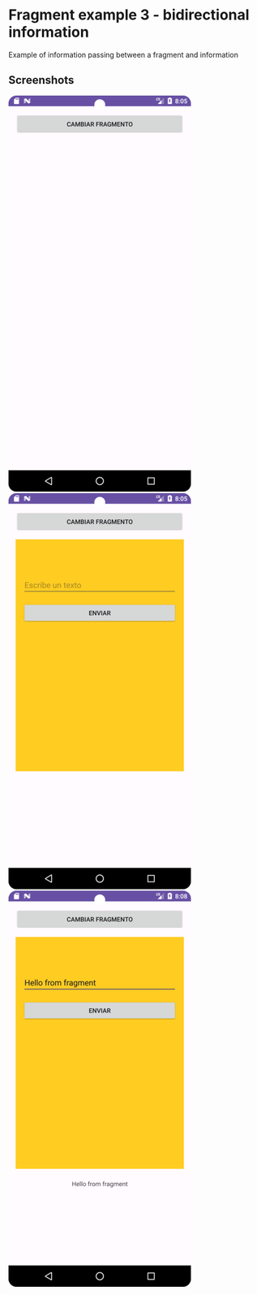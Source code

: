 # Fragment example 3 - bidirectional information
Example of information passing between a fragment and information
## Screenshots
![Activity vacía](screenshots/empty_activity.png)
![Fragment vacío](screenshots/empty_fragment.png)
![Información compartida](screenshots/bidirectional_information.png)

